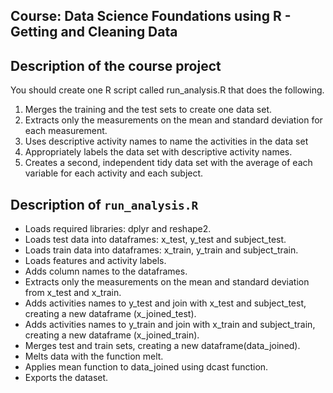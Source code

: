 ## Course: Data Science Foundations using R - Getting and Cleaning Data

## Description of the course project

You should create one R script called run_analysis.R that does the following.

1. Merges the training and the test sets to create one data set.
2. Extracts only the measurements on the mean and standard deviation for each measurement.
3. Uses descriptive activity names to name the activities in the data set
4. Appropriately labels the data set with descriptive activity names.
5. Creates a second, independent tidy data set with the average of each variable for each activity and each subject.

## Description of ```run_analysis.R```

- Loads required libraries: dplyr and reshape2.
- Loads test data into dataframes: x_test, y_test and subject_test.
- Loads train data into dataframes: x_train, y_train and subject_train.
- Loads features and activity labels.
- Adds column names to the dataframes.
- Extracts only the measurements on the mean and standard deviation from x_test and x_train.
- Adds activities names to y_test and join with x_test and subject_test, creating a new dataframe (x_joined_test).
- Adds activities names to y_train and join with x_train and subject_train, creating a new dataframe (x_joined_train).
- Merges test and train sets, creating a new dataframe(data_joined).
- Melts data with the function melt.
- Applies mean function to data_joined using dcast function.
- Exports the dataset.
